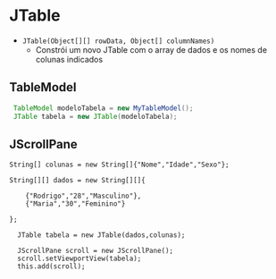 # JTable


 - `JTable(Object[][] rowData, Object[] columnNames)`
   - Constrói um novo JTable com o array de dados e os nomes de colunas indicados

## TableModel

~~~Java
 TableModel modeloTabela = new MyTableModel();
 JTable tabela = new JTable(modeloTabela);
~~~      

## JScrollPane

~~~
String[] colunas = new String[]{"Nome","Idade","Sexo"};
  
String[][] dados = new String[][]{
 
    {"Rodrigo","28","Masculino"},
    {"Maria","30","Feminino"}

};
~~~

~~~
  JTable tabela = new JTable(dados,colunas);
  
  JScrollPane scroll = new JScrollPane();
  scroll.setViewportView(tabela);
  this.add(scroll);
~~~
